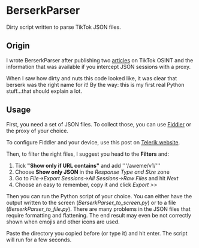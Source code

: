 # BerserkParser
Dirty script written to parse TikTok JSON files.

## Origin

I wrote BerserkParser after publishing two [articles](https://medium.com/@BTF117/tiktok-osint-targeted-user-investigation-9e206f8bb794) on TikTok OSINT and the information that was available if you intercept JSON sessions with a proxy.

When I saw how dirty and nuts this code looked like, it was clear that berserk was the right name for it! By the way: this is my first real Python stuff...that should explain a lot.

## Usage

First, you need a set of JSON files. To collect those, you can use [Fiddler](https://www.telerik.com/fiddler) or the proxy of your choice.

To configure Fiddler and your device, use this post on [Telerik website](https://www.telerik.com/blogs/how-to-capture-android-traffic-with-fiddler).

Then, to filter the right files, I suggest you head to the **Filters** and:

1. Tick **"Show only if URL contains"** and add '''/aweme/v1/'''
2. Choose **Show only JSON** in the _Response Type and Size_ zone
3. Go to _File->Export Sessions->All Sessions->Raw Files_ and hit _Next_
4. Choose an easy to remember, copy it and click _Export >>_

Then you can run the Python script of your choice. You can either have the output written to the screen (_BerserkParser\_to\_screen.py_) or to a file (_BerserkParser\_to\_file.py_). 
There are many problems in the JSON files that require formatting and flattening. The end result may even be not correctly shown when emojis and other icons are used.

Paste the directory you copied before (or type it) and hit enter. The script will run for a few seconds.




